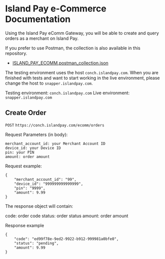 # Island Pay e-Commerce Documentation

Using the Island Pay eComm Gateway, you will be able to create and query orders as a merchant on Island Pay.

If you prefer to use Postman, the collection is also available in this repository.
* [ISLAND_PAY_ECOMM.postman_collection.json](ISLAND_PAY_ECOMM.postman_collection.json)

The testing environment uses the host `conch.islandpay.com`. When you are finished with tests and want to start working in the live environment, please change the host to `snapper.islandpay.com`.

Testing environment: `conch.islandpay.com`
Live environment: `snapper.islandpay.com`

## Create Order

`POST` `https://conch.islandpay.com/ecomm/orders`

Request Parameters (in body):

```
merchant_account_id: your Merchant Account ID
device_id: your Device ID
pin: your PIN
amount: order amount
```

Request example:

```
{
	"merchant_account_id": "99",
	"device_id": "999999999999999",
	"pin": "9999",
	"amount": 9.99
}
```

The response object will contain:

code: order code
status: order status
amount: order amount

Response example
```
{
    "code": "ed99f78e-9ed2-9922-b912-999981a0bfe0",
    "status": "pending",
    "amount": 9.99
}
```
